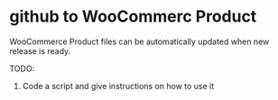 # github to WooCommerc Product

WooCommerce Product files can be automatically updated when new release is ready.

TODO:
1. Code a script and give instructions on how to use it
